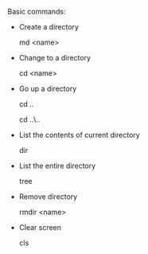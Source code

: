 Basic commands:

- Create a directory

    md \<name\>

- Change to a directory

    cd \<name\>

- Go up a directory

    cd ..

    cd ..\\..

- List the contents of current directory

    dir

- List the entire directory

    tree

- Remove directory

    rmdir \<name\>

- Clear screen

    cls